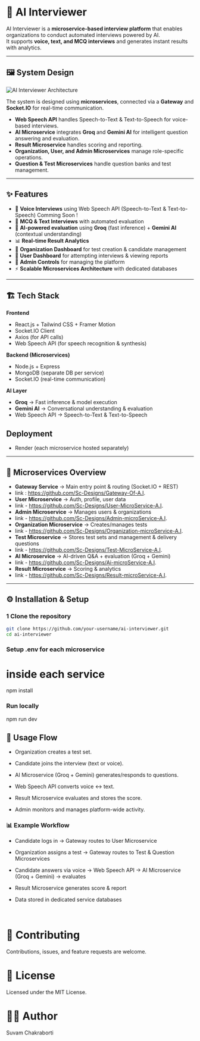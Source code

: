 # 🤖 AI Interviewer

AI Interviewer is a **microservice-based interview platform** that enables organizations to conduct automated interviews powered by AI.  
It supports **voice, text, and MCQ interviews** and generates instant results with analytics.

---

## 🖼️ System Design

![AI Interviewer Architecture](./diagram.png)

The system is designed using **microservices**, connected via a **Gateway** and **Socket.IO** for real-time communication.  
- **Web Speech API** handles Speech-to-Text & Text-to-Speech for voice-based interviews.  
- **AI Microservice** integrates **Groq** and **Gemini AI** for intelligent question answering and evaluation.  
- **Result Microservice** handles scoring and reporting.  
- **Organization, User, and Admin Microservices** manage role-specific operations.  
- **Question & Test Microservices** handle question banks and test management.  

---

## ✨ Features
- 🎤 **Voice Interviews** using Web Speech API (Speech-to-Text & Text-to-Speech)  Comming Soon !
- 📝 **MCQ & Text Interviews** with automated evaluation  
- 🧠 **AI-powered evaluation** using **Groq** (fast inference) + **Gemini AI** (contextual understanding)  
- 📊 **Real-time Result Analytics**  
- 🏢 **Organization Dashboard** for test creation & candidate management  
- 👤 **User Dashboard** for attempting interviews & viewing reports  
- 🔑 **Admin Controls** for managing the platform  
- ⚡ **Scalable Microservices Architecture** with dedicated databases  

---

## 🏗️ Tech Stack
**Frontend**
- React.js + Tailwind CSS + Framer Motion  
- Socket.IO Client  
- Axios (for API calls)  
- Web Speech API (for speech recognition & synthesis)  

**Backend (Microservices)**
- Node.js + Express  
- MongoDB (separate DB per service)  
- Socket.IO (real-time communication)  

**AI Layer**
- **Groq** → Fast inference & model execution  
- **Gemini AI** → Conversational understanding & evaluation  
- Web Speech API → Speech-to-Text & Text-to-Speech  

## **Deployment**
- Render (each microservice hosted separately)  

---

## 📂 Microservices Overview
- **Gateway Service** → Main entry point & routing (Socket.IO + REST)
- link : https://github.com/Sc-Designs/Gateway-Of-A.I. 
- **User Microservice** → Auth, profile, user data
- link - https://github.com/Sc-Designs/User-MicroService-A.I.
- **Admin Microservice** → Manages users & organizations
- link - https://github.com/Sc-Designs/Admin-microService-A.I.
- **Organization Microservice** → Creates/manages tests
- link - https://github.com/Sc-Designs/Organization-microService-A.I. 
- **Test Microservice** → Stores test sets and management & delivery questions
- link - https://github.com/Sc-Designs/Test-MicroService-A.I.
- **AI Microservice** → AI-driven Q&A + evaluation (Groq + Gemini)
- link - https://github.com/Sc-Designs/Ai-microService-A.I.
- **Result Microservice** → Scoring & analytics
- link - https://github.com/Sc-Designs/Result-microService-A.I.

---

## ⚙️ Installation & Setup

### 1️ Clone the repository
```bash
git clone https://github.com/your-username/ai-interviewer.git
cd ai-interviewer
```

###  Setup .env for each microservice



# inside each service
npm install

### Run locally
npm run dev

## 🚀 Usage Flow

 - Organization creates a test set.

 - Candidate joins the interview (text or voice).

 - AI Microservice (Groq + Gemini) generates/responds to questions.

 - Web Speech API converts voice ↔ text.

 - Result Microservice evaluates and stores the score.

 - Admin monitors and manages platform-wide activity.


### 📊 Example Workflow

- Candidate logs in → Gateway routes to User Microservice

- Organization assigns a test → Gateway routes to Test & Question Microservices

- Candidate answers via voice → Web Speech API → AI Microservice (Groq + Gemini) → evaluates

- Result Microservice generates score & report

- Data stored in dedicated service databases

<br />

# 🤝 Contributing

Contributions, issues, and feature requests are welcome.


# 📜 License

Licensed under the MIT License.

# 👨‍💻 Author

Suvam Chakraborti
